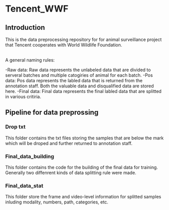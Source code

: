 # Tencent_WWF


## Introduction
<p align="left"> 
This is the data preprocessing repository for for animal surveillance project that Tencent cooperates with World Wildlife Foundation.
</p>
<br />
A general naming rules:

-Raw data: Raw data represents the unlabeled data that are divided to serveral batches and multiple catogiries of animal for each batch.
-Pos data: Pos data represents the labled data that is returned from the annotation staff. Both the valuable data and disqualified data are stored here. 
-Final data: Final data represents the final labled data that are splitted in various critiria.
<br />

## Pipeline for data preprossing

### Drop txt
This folder contains the txt files storing the samples that are below the mark which will be droped and further returned to annotation staff.
### Final_data_building
This folder contains the code for the building of the final data for training. Generally two diffenrent kinds of data splitting rule were made.
### Final_data_stat 
This folder store the frame and video-level information for splitted samples inluding modality, numbers, path, categories, etc.


